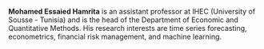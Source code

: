 __Mohamed Essaied Hamrita__ is an assistant professor at IHEC (University of Sousse - Tunisia) and is the head of the Department of Economic and Quantitative Methods. His research interests are time series forecasting, econometrics, financial risk management, and machine learning.
